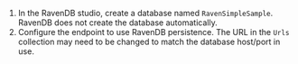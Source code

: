 1. In the RavenDB studio, create a database named `RavenSimpleSample`. RavenDB does not create the database automatically.
2. Configure the endpoint to use RavenDB persistence. The URL in the `Urls` collection may need to be changed to match the database host/port in use.
